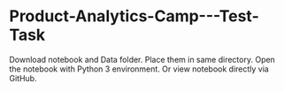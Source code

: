 # Product-Analytics-Camp---Test-Task
Download notebook and Data folder. Place them in same directory. Open the notebook with Python 3 environment.
Or view notebook directly via GitHub.
